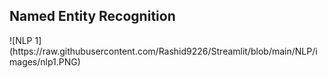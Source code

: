<h2>Named Entity Recognition</h2>
![NLP 1](https://raw.githubusercontent.com/Rashid9226/Streamlit/blob/main/NLP/images/nlp1.PNG)
